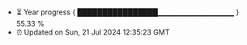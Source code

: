 - ⏳ Year progress { ████████████████▁▁▁▁▁▁▁▁▁▁▁▁▁▁ } 55.33 %
- ⏰ Updated on Sun, 21 Jul 2024 12:35:23 GMT


